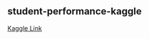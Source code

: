## student-performance-kaggle 
[Kaggle Link](https://www.kaggle.com/competitions/predict-student-performance-from-game-play/overview)

